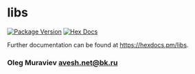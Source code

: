 # libs

[![Package Version](https://img.shields.io/hexpm/v/libs)](https://hex.pm/packages/libs)
[![Hex Docs](https://img.shields.io/badge/hex-docs-ffaff3)](https://hexdocs.pm/libs/)

Further documentation can be found at <https://hexdocs.pm/libs>.

### Oleg Muraviev <avesh.net@bk.ru>  
